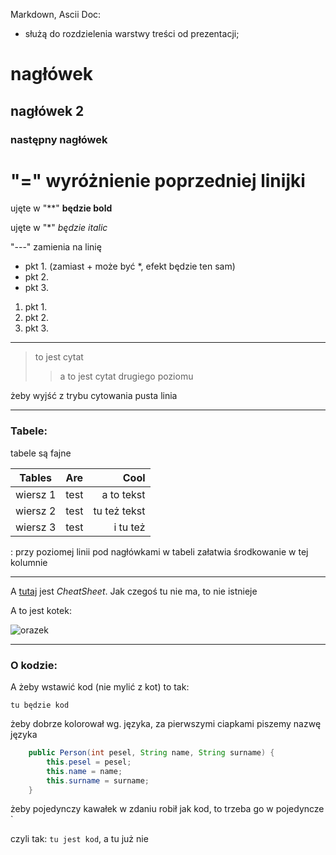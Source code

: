 Markdown, Ascii Doc:
- służą do rozdzielenia warstwy treści od prezentacji;

# nagłówek 
## nagłówek 2
### następny nagłówek

"=" wyróżnienie poprzedniej linijki
=

ujęte w "**" **będzie bold**

ujęte w "*" *będzie italic*

"---" zamienia na linię 

+ pkt 1. (zamiast + może być *, efekt będzie ten sam)
+ pkt 2.
+ pkt 3.

1. pkt 1.
2. pkt 2.
3. pkt 3.

---

> to jest cytat
>> a to jest cytat drugiego poziomu  

żeby wyjść z trybu cytowania pusta linia

---
### Tabele:
tabele są fajne


| Tables        | Are           | Cool  |
| ------------- |:-------------:| -----:|
| wiersz 1      | test | a to tekst |
| wiersz 2      | test |   tu też tekst |
| wiersz 3 | test      |    i tu też|

: przy poziomej linii pod nagłówkami w tabeli załatwia środkowanie w tej kolumnie

---

A [tutaj](https://github.com/adam-p/markdown-here/wiki/Markdown-Cheatsheet) jest _CheatSheet_. Jak czegoś tu nie ma, to nie istnieje

A to jest kotek:

![orazek](https://royalcanin.pl/blog/wp-content/uploads/2016/12/176W-950x633.jpeg)

---
### O kodzie:
A żeby wstawić kod (nie mylić z kot) to tak:

``` tu będzie kod ```

żeby dobrze kolorował wg. języka, za pierwszymi ciapkami piszemy nazwę języka
```JAVA
    public Person(int pesel, String name, String surname) {
        this.pesel = pesel;
        this.name = name;
        this.surname = surname;
    }
```


żeby pojedynczy kawałek w zdaniu robił jak kod, to trzeba go w pojedyncze `

czyli tak: `tu jest kod`, a tu już nie
